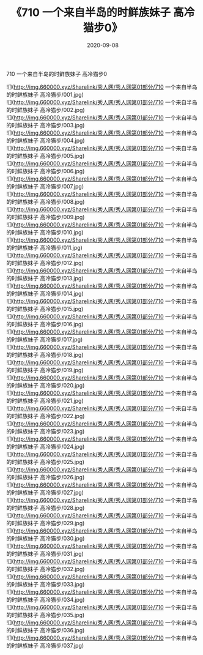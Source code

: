 ﻿---
layout: post
title:  《710 一个来自半岛的时鲜族妹子 高冷猫步0》
date:   2020-09-08
img: http://img.660000.xyz/Sharelink/秀人网/秀人网第01部分/710 一个来自半岛的时鲜族妹子 高冷猫步0/000.jpg
categories: [美女, 清纯, 唯美]
---

710 一个来自半岛的时鲜族妹子 高冷猫步0

  ![](http://img.660000.xyz/Sharelink/秀人网/秀人网第01部分/710 一个来自半岛的时鲜族妹子 高冷猫步/001.jpg) <br> ![](http://img.660000.xyz/Sharelink/秀人网/秀人网第01部分/710 一个来自半岛的时鲜族妹子 高冷猫步/002.jpg) <br> ![](http://img.660000.xyz/Sharelink/秀人网/秀人网第01部分/710 一个来自半岛的时鲜族妹子 高冷猫步/003.jpg) <br> ![](http://img.660000.xyz/Sharelink/秀人网/秀人网第01部分/710 一个来自半岛的时鲜族妹子 高冷猫步/004.jpg) <br> ![](http://img.660000.xyz/Sharelink/秀人网/秀人网第01部分/710 一个来自半岛的时鲜族妹子 高冷猫步/005.jpg) <br> ![](http://img.660000.xyz/Sharelink/秀人网/秀人网第01部分/710 一个来自半岛的时鲜族妹子 高冷猫步/006.jpg) <br> ![](http://img.660000.xyz/Sharelink/秀人网/秀人网第01部分/710 一个来自半岛的时鲜族妹子 高冷猫步/007.jpg) <br> ![](http://img.660000.xyz/Sharelink/秀人网/秀人网第01部分/710 一个来自半岛的时鲜族妹子 高冷猫步/008.jpg) <br> ![](http://img.660000.xyz/Sharelink/秀人网/秀人网第01部分/710 一个来自半岛的时鲜族妹子 高冷猫步/009.jpg) <br> ![](http://img.660000.xyz/Sharelink/秀人网/秀人网第01部分/710 一个来自半岛的时鲜族妹子 高冷猫步/010.jpg) <br> ![](http://img.660000.xyz/Sharelink/秀人网/秀人网第01部分/710 一个来自半岛的时鲜族妹子 高冷猫步/011.jpg) <br> ![](http://img.660000.xyz/Sharelink/秀人网/秀人网第01部分/710 一个来自半岛的时鲜族妹子 高冷猫步/012.jpg) <br> ![](http://img.660000.xyz/Sharelink/秀人网/秀人网第01部分/710 一个来自半岛的时鲜族妹子 高冷猫步/013.jpg) <br> ![](http://img.660000.xyz/Sharelink/秀人网/秀人网第01部分/710 一个来自半岛的时鲜族妹子 高冷猫步/014.jpg) <br> ![](http://img.660000.xyz/Sharelink/秀人网/秀人网第01部分/710 一个来自半岛的时鲜族妹子 高冷猫步/015.jpg) <br> ![](http://img.660000.xyz/Sharelink/秀人网/秀人网第01部分/710 一个来自半岛的时鲜族妹子 高冷猫步/016.jpg) <br> ![](http://img.660000.xyz/Sharelink/秀人网/秀人网第01部分/710 一个来自半岛的时鲜族妹子 高冷猫步/017.jpg) <br> ![](http://img.660000.xyz/Sharelink/秀人网/秀人网第01部分/710 一个来自半岛的时鲜族妹子 高冷猫步/018.jpg) <br> ![](http://img.660000.xyz/Sharelink/秀人网/秀人网第01部分/710 一个来自半岛的时鲜族妹子 高冷猫步/019.jpg) <br> ![](http://img.660000.xyz/Sharelink/秀人网/秀人网第01部分/710 一个来自半岛的时鲜族妹子 高冷猫步/020.jpg) <br> ![](http://img.660000.xyz/Sharelink/秀人网/秀人网第01部分/710 一个来自半岛的时鲜族妹子 高冷猫步/021.jpg) <br> ![](http://img.660000.xyz/Sharelink/秀人网/秀人网第01部分/710 一个来自半岛的时鲜族妹子 高冷猫步/022.jpg) <br> ![](http://img.660000.xyz/Sharelink/秀人网/秀人网第01部分/710 一个来自半岛的时鲜族妹子 高冷猫步/023.jpg) <br> ![](http://img.660000.xyz/Sharelink/秀人网/秀人网第01部分/710 一个来自半岛的时鲜族妹子 高冷猫步/024.jpg) <br> ![](http://img.660000.xyz/Sharelink/秀人网/秀人网第01部分/710 一个来自半岛的时鲜族妹子 高冷猫步/025.jpg) <br> ![](http://img.660000.xyz/Sharelink/秀人网/秀人网第01部分/710 一个来自半岛的时鲜族妹子 高冷猫步/026.jpg) <br> ![](http://img.660000.xyz/Sharelink/秀人网/秀人网第01部分/710 一个来自半岛的时鲜族妹子 高冷猫步/027.jpg) <br> ![](http://img.660000.xyz/Sharelink/秀人网/秀人网第01部分/710 一个来自半岛的时鲜族妹子 高冷猫步/028.jpg) <br> ![](http://img.660000.xyz/Sharelink/秀人网/秀人网第01部分/710 一个来自半岛的时鲜族妹子 高冷猫步/029.jpg) <br> ![](http://img.660000.xyz/Sharelink/秀人网/秀人网第01部分/710 一个来自半岛的时鲜族妹子 高冷猫步/030.jpg) <br> ![](http://img.660000.xyz/Sharelink/秀人网/秀人网第01部分/710 一个来自半岛的时鲜族妹子 高冷猫步/031.jpg) <br> ![](http://img.660000.xyz/Sharelink/秀人网/秀人网第01部分/710 一个来自半岛的时鲜族妹子 高冷猫步/032.jpg) <br> ![](http://img.660000.xyz/Sharelink/秀人网/秀人网第01部分/710 一个来自半岛的时鲜族妹子 高冷猫步/033.jpg) <br> ![](http://img.660000.xyz/Sharelink/秀人网/秀人网第01部分/710 一个来自半岛的时鲜族妹子 高冷猫步/034.jpg) <br> ![](http://img.660000.xyz/Sharelink/秀人网/秀人网第01部分/710 一个来自半岛的时鲜族妹子 高冷猫步/035.jpg) <br> ![](http://img.660000.xyz/Sharelink/秀人网/秀人网第01部分/710 一个来自半岛的时鲜族妹子 高冷猫步/036.jpg) <br> ![](http://img.660000.xyz/Sharelink/秀人网/秀人网第01部分/710 一个来自半岛的时鲜族妹子 高冷猫步/037.jpg) <br>